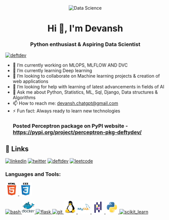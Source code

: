 <center><img src="https://www.seekpng.com/png/detail/134-1349366_data-science-data-science-icon.png" alt="Data Science" width="800" height="400"></center>
<h1 align="center">Hi 👋, I'm Devansh</h1>
<h3 align="center">Python enthusiast & Aspiring Data Scientist</h3>
<p align="left"> <a href="https://twitter.com/Devansh44059208" target="blank"><img src="https://img.shields.io/twitter/follow/deftdev?logo=twitter&style=for-the-badge" alt="deftdev" /></a> </p>

- 🔭 I’m currently working on MLOPS, MLFLOW AND DVC
- 🌱 I’m currently learning Deep learning
- 👯 I’m looking to collaborate on Machine learning projects & creation of web applications
- 🤔 I’m looking for help with learning of latest advancements in fields of AI
- 💬 Ask me about Python, Statistics, ML, Sql, Django, Data structures & Algorithms
- 📫 How to reach me: devansh.chatgpt@gmail.com
- ⚡ Fun fact: Always ready to learn new technologies  <h3>Posted Perceptron package on PyPI website - https://pypi.org/project/perceptron-pkg-deftydev/ </h3>

## 🔗 Links
[![linkedin](https://img.shields.io/badge/linkedin-0A66C2?style=for-the-badge&logo=linkedin&logoColor=white)](https://www.linkedin.com/in/devansh-gupta-145077189/)
[![twitter](https://img.shields.io/badge/twitter-1DA1F2?style=for-the-badge&logo=twitter&logoColor=white)](https://twitter.com/Devansh44059208)
<a href="https://www.hackerrank.com/devanshgupta7921?hr_r=1" target="blank"><img align="fixed" src="https://raw.githubusercontent.com/rahuldkjain/github-profile-readme-generator/master/src/images/icons/Social/hackerrank.svg" alt="deftdev" height="30" width="40" /></a>
<a href="https://leetcode.com/deftdev/" target="blank"><img align="fixed" src="https://www.svgrepo.com/show/306328/leetcode.svg" alt="leetcode" height="30" width="40" /></a>


<h3 align="left">Languages and Tools:</h3>
<p align="left">
    <a href="https://www.w3.org/html/" target="_blank"> <img src="https://raw.githubusercontent.com/devicons/devicon/master/icons/html5/html5-original-wordmark.svg" alt="html5" width="40" height="40"/> </a>
    <a href="https://www.w3schools.com/css/" target="_blank"> <img src="https://raw.githubusercontent.com/devicons/devicon/master/icons/css3/css3-original-wordmark.svg" alt="css3" width="40" height="40"/> </a>
<p align="left"> <a href="https://www.gnu.org/software/bash/" target="_blank" rel="noreferrer"> <img src="https://www.vectorlogo.zone/logos/gnu_bash/gnu_bash-icon.svg" alt="bash" width="40" height="40"/> </a> <a href="https://www.docker.com/" target="_blank" rel="noreferrer"> <img src="https://raw.githubusercontent.com/devicons/devicon/master/icons/docker/docker-original-wordmark.svg" alt="docker" width="40" height="40"/> </a> <a href="https://flask.palletsprojects.com/" target="_blank" rel="noreferrer"> <img src="https://www.vectorlogo.zone/logos/pocoo_flask/pocoo_flask-icon.svg" alt="flask" width="40" height="40"/> </a> <a href="https://git-scm.com/" target="_blank" rel="noreferrer"> <img src="https://www.vectorlogo.zone/logos/git-scm/git-scm-icon.svg" alt="git" width="40" height="40"/> </a> <a href="https://www.linux.org/" target="_blank" rel="noreferrer"> <img src="https://raw.githubusercontent.com/devicons/devicon/master/icons/linux/linux-original.svg" alt="linux" width="40" height="40"/> </a> <a href="https://www.mysql.com/" target="_blank" rel="noreferrer"> <img src="https://raw.githubusercontent.com/devicons/devicon/master/icons/mysql/mysql-original-wordmark.svg" alt="mysql" width="40" height="40"/> </a> <a href="https://pandas.pydata.org/" target="_blank" rel="noreferrer"> <img src="https://raw.githubusercontent.com/devicons/devicon/2ae2a900d2f041da66e950e4d48052658d850630/icons/pandas/pandas-original.svg" alt="pandas" width="40" height="40"/> </a> <a href="https://www.python.org" target="_blank" rel="noreferrer"> <img src="https://raw.githubusercontent.com/devicons/devicon/master/icons/python/python-original.svg" alt="python" width="40" height="40"/> </a> <a href="https://scikit-learn.org/" target="_blank" rel="noreferrer"> <img src="https://upload.wikimedia.org/wikipedia/commons/0/05/Scikit_learn_logo_small.svg" alt="scikit_learn" width="40" height="40"/> </a> </p>
